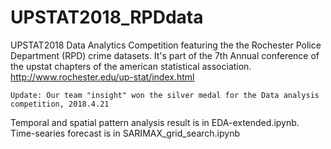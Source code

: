 # UPSTAT2018_RPDdata
UPSTAT2018 Data Analytics Competition featuring the the Rochester Police Department (RPD) crime datasets.
It's part of the 7th Annual conference of the upstat chapters of the american statistical association. http://www.rochester.edu/up-stat/index.html

```Update: Our team "insight" won the silver medal for the Data analysis competition, 2018.4.21```

Temporal and spatial pattern analysis result is in EDA-extended.ipynb. Time-searies forecast is in SARIMAX_grid_search.ipynb

